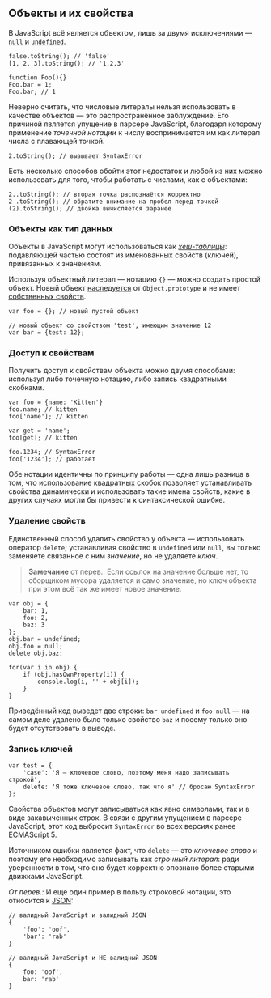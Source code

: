 ## Объекты и их свойства

В JavaScript всё является объектом, лишь за двумя исключениями — [`null`](#core.undefined) и [`undefined`](#core.undefined).

    false.toString(); // 'false'
    [1, 2, 3].toString(); // '1,2,3'

    function Foo(){}
    Foo.bar = 1;
    Foo.bar; // 1

Неверно считать, что числовые литералы нельзя использовать в качестве объектов — это распространённое заблуждение. Его причиной является упущение в парсере JavaScript, благодаря которому применение *точечной нотации* к числу воспринимается им как литерал числа с плавающей точкой.

    2.toString(); // вызывает SyntaxError

Есть несколько способов обойти этот недостаток и любой из них можно использовать для того, чтобы работать с числами, как с объектами:

    2..toString(); // вторая точка распознаётся корректно
    2 .toString(); // обратите внимание на пробел перед точкой
    (2).toString(); // двойка вычисляется заранее

### Объекты как тип данных

Объекты в JavaScript могут использоваться как [*хеш-таблицы*][1]: подавляющей частью состоят из именованных свойств (ключей), привязанных к значениям.

Используя объектный литерал — нотацию `{}` — можно создать простой объект. Новый объект [наследуется](#object.prototype) от `Object.prototype` и не имеет [собственных свойств](#object.hasownproperty).

    var foo = {}; // новый пустой объект

    // новый объект со свойством 'test', имеющим значение 12
    var bar = {test: 12};

### Доступ к свойствам

Получить доступ к свойствам объекта можно двумя способами: используя либо точечную нотацию, либо запись квадратными скобками.

    var foo = {name: 'Kitten'}
    foo.name; // kitten
    foo['name']; // kitten

    var get = 'name';
    foo[get]; // kitten

    foo.1234; // SyntaxError
    foo['1234']; // работает

Обе нотации идентичны по принципу работы — одна лишь разница в том, что использование квадратных скобок позволяет устанавливать свойства динамически и использовать такие имена свойств, какие в других случаях могли бы привести к синтаксической ошибке.

### Удаление свойств

Единственный способ удалить свойство у объекта — использовать оператор `delete`; устанавливая свойство в `undefined` или `null`, вы только заменяете связанное с ним *значение*, но не удаляете *ключ*.

> **Замечание** от перев.: Если ссылок на значение больше нет, то сборщиком мусора удаляется и само значение, но ключ объекта при этом всё так же имеет новое значение.

    var obj = {
        bar: 1,
        foo: 2,
        baz: 3
    };
    obj.bar = undefined;
    obj.foo = null;
    delete obj.baz;

    for(var i in obj) {
        if (obj.hasOwnProperty(i)) {
            console.log(i, '' + obj[i]);
        }
    }

Приведённый код выведет две строки: `bar undefined` и `foo null` — на самом деле удалено было только свойство `baz` и посему только оно будет отсутствовать в выводе.

### Запись ключей

    var test = {
        'case': 'Я — ключевое слово, поэтому меня надо записывать строкой',
        delete: 'Я тоже ключевое слово, так что я' // бросаю SyntaxError
    };

Свойства объектов могут записываться как явно символами, так и в виде закавыченных строк. В связи с другим упущением в парсере JavaScript, этот код выбросит `SyntaxError` во всех версиях ранее ECMAScript 5.

Источником ошибки является факт, что `delete` — это *ключевое слово* и поэтому его необходимо записывать как *строчный литерал*: ради уверенности в том, что оно будет корректно опознано более старыми движками JavaScript.

*От перев.:* И еще один пример в пользу строковой нотации, это относится к [JSON][2]:

    // валидный JavaScript и валидный JSON
    {
        'foo': 'oof',
        'bar': 'rab'
    }

    // валидный JavaScript и НЕ валидный JSON
    {
        foo: 'oof',
        bar: 'rab'
    }

[1]: http://ru.wikipedia.org/wiki/%D0%A5%D0%B5%D1%88-%D1%82%D0%B0%D0%B1%D0%BB%D0%B8%D1%86%D0%B0
[2]: http://ru.wikipedia.org/wiki/JSON

